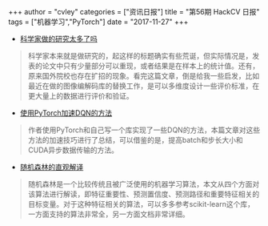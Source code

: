 +++
author = "cvley"
categories = ["资讯日报"]
title = "第56期 HackCV 日报"
tags = ["机器学习","PyTorch"]
date = "2017-11-27"
+++

- [科学家做的研究太多了吗](https://blogs.scientificamerican.com/observations/are-scientists-doing-too-much-research/?from=hackcv&hmsr=hackcv.com&utm_medium=hackcv.com&utm_source=hackcv.com)

> 科学家本来就是做研究的，起这样的标题确实有些荒诞，但实际情况是，发表的论文中只有少量部分可以重现，或者结果是在样本上的统计值。还有，原来国外院校也存在扩招的现象。看完这篇文章，倒是给我一些启发，比如最近在做的图像编解码库的替换工作，是可以多维度设计一些评价标准，在更大量上的数据进行评价和验证。

- [使用PyTorch加速DQN的方法](https://medium.com/mlreview/speeding-up-dqn-on-pytorch-solving-pong-in-30-minutes-81a1bd2dff55?from=hackcv&hmsr=hackcv.com&utm_medium=hackcv.com&utm_source=hackcv.com)

> 作者使用PyTorch和自己写一个库实现了一些DQN的方法，本篇文章对这些方法的加速技巧进行了总结，可以借鉴的是，提高batch和步长大小和CUDA异步数据传输的方法。

- [随机森林的直观解译](https://medium.com/@pgrover3/intuitive-interpretation-of-random-forest-2238687cae45?from=hackcv&hmsr=hackcv.com&utm_medium=hackcv.com&utm_source=hackcv.com)

> 随机森林是一个比较传统且被广泛使用的机器学习算法，本文从四个方面对该算法进行解读，即特征重要性、预测置信度、预测路径和重要特征相关的目标变量。对于这种特征相关的算法，可以多多参考scikit-learn这个库，一方面支持的算法非常全，另一方面文档非常详细。

